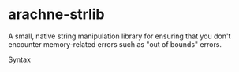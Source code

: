 # arachne-strlib

A small, native string manipulation library for ensuring that you don't encounter memory-related errors such as "out of bounds" errors. 

Syntax
```

```
